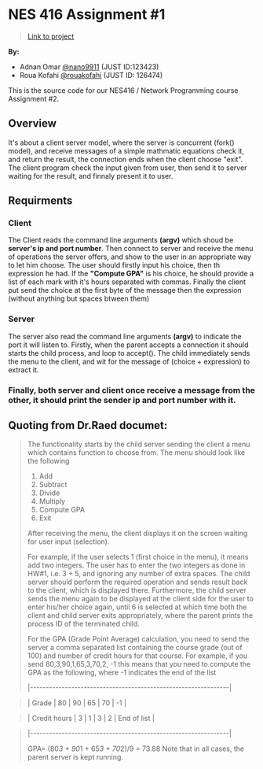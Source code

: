 # NES 416 Assignment #1
>[Link to project](https://github.com/nano9911/NES416-Assignments)

**By:**
- Adnan Omar [@nano9911](https://github.com/nano9911) (JUST ID:123423)
- Roua Kofahi [@rouakofahi](https://github.com/rouakofahi) (JUST ID: 126474)

This is the source code for our NES416 / Network Programming course Assignment #2.

## Overview
It's about a client server model, where the server is concurrent (fork() model), and receive messages of
a simple mathmatic equations check it, and return the result, the connection ends when the client
choose "exit". The client program check the input given from user, then send it to server waiting
for the result, and finnaly present it to user.

## Requirments
### Client
The Client reads the command line arguments **(argv)** which shoud be **server's ip and port number**.
Then connect to server and receive the menu of operations the server offers, and show to the user
in an appropriate way to let him choose. The user should firstly input his choice, then th expression
he had. If the **"Compute GPA"** is his choice, he should provide a list of each mark with it's hours
separated with commas.
Finally the client put send the choice at the first byte of the message then the expression (without
anything but spaces btween them)
### Server
The server also read the command line arguments **(argv)** to indicate the port it will listen to.
Firstly, when the parent accepts a connection it should starts the child process, and loop to accept().
The child immediately sends the menu to the client, and wit for the message of (choice + expression) to
extract it.

### Finally, both server and client once receive a message from the other, it should print the **sender ip and port number** with it.


## Quoting from Dr.Raed documet:

> The functionality starts by the child server sending the client a menu which contains function to
> choose from. The menu should look like the following
> 1) Add
> 2) Subtract
> 3) Divide
> 4) Multiply
> 5) Compute GPA
> 6) Exit
>
> After receiving the menu, the client displays it on the screen waiting for user input (selection).
>
> For example, if the user selects 1 (first choice in the menu), it means add two integers. The user has
> to enter the two integers as done in HW#1, i.e. 3 + 5, and ignoring any number of extra spaces. The
> child server should perform the required operation and sends result back to the client, which is
> displayed there. Furthermore, the child server sends the menu again to be displayed at the client side
> for the user to enter his/her choice again, until 6 is selected at which time both the client and child
> server exits appropriately, where the parent prints the process ID of the terminated child.
>
>
> For the GPA (Grade Point Average) calculation, you need to send the server a comma separated
> list containing the course grade (out of 100) and number of credit hours for that course. For example,
> if you send 80,3,90,1,65,3,70,2, -1 this means that you need to compute the GPA as the following,
> where -1 indicates the end of the list
>
> |---------------------------------------------------------------|

> | Grade         |  80  |   90  |   65  |    70  |   -1          |

> | Credit hours  |  3   |   1   |   3   |    2   |   End of list |

> |---------------------------------------------------------------|
>
> GPA= (80*3 + 90*1 + 65*3 + 70*2)/9 = 73.88
> Note that in all cases, the parent server is kept running.
